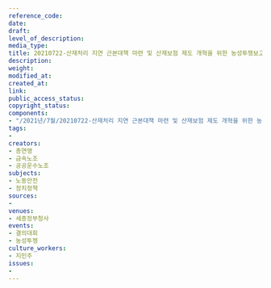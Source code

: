 ```yaml
---
reference_code: 
date: 
draft: 
level_of_description: 
media_type: 
title: 20210722-산재처리 지연 근본대책 마련 및 산재보험 제도 개혁을 위한 농성투쟁보고 결의대회
description: 
weight: 
modified_at: 
created_at: 
link: 
public_access_status: 
copyright_status: 
components:
- "/2021년/7월/20210722-산재처리 지연 근본대책 마련 및 산재보험 제도 개혁을 위한 농성투쟁보고 결의대회/_1D20356.jpg"
tags:
- 
creators:
- 총연맹
- 금속노조
- 공공운수노조
subjects:
- 노동안전
- 정치정책
sources:
- 
venues:
- 세종정부청사
events:
- 결의대회
- 농성투젱
culture_workers:
- 지민주
issues:
- 
---
```

